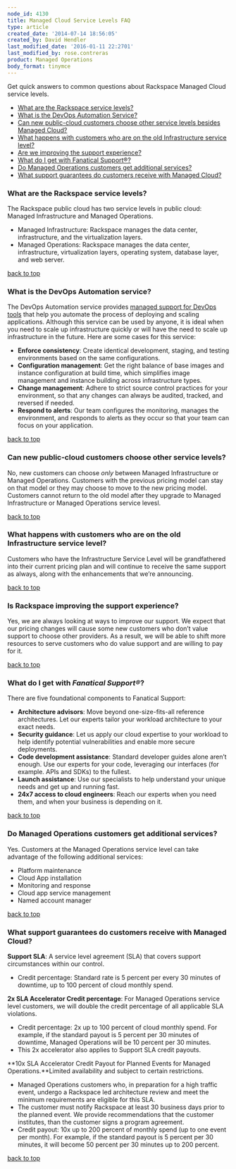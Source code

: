 ```yaml
---
node_id: 4130
title: Managed Cloud Service Levels FAQ
type: article
created_date: '2014-07-14 18:56:05'
created_by: David Hendler
last_modified_date: '2016-01-11 22:2701'
last_modified_by: rose.contreras
product: Managed Operations
body_format: tinymce
---
```


Get quick answers to common questions about Rackspace Managed Cloud
service levels.

-   [What are the Rackspace service levels?](#service_levels)
-   [What is the DevOps Automation Service?](#devops)
-   [Can new public-cloud customers choose other service levels besides
    Managed Cloud?](#choose)
-   [What happens with customers who are on the old Infrastructure
    service level?](#old_infra)
-   [Are we improving the support experience?](#improving)
-   [What do I get with Fanatical Support&reg;?](#pillars)
-   [Do Managed Operations customers get additional
    services?](#add_service)
-   [What support guarantees do customers receive with Managed
    Cloud?](#guarantees)

 

### What are the Rackspace service levels?

The Rackspace public cloud has two service levels in public cloud:
Managed Infrastructure and Managed Operations.

-   Managed Infrastructure: Rackspace manages the data center,
    infrastructure, and the virtualization layers. 
-   Managed Operations: Rackspace manages the data center,
    infrastructure, virtualization layers, operating system, database
    layer, and web server.

[back to top](#top)

 

### What is the DevOps Automation service?

The DevOps Automation service provides [managed support for DevOps
tools](http://www.rackspace.com/devops/automation-service/) that help
you automate the process of deploying and scaling applications. Although
this service can be used by anyone, it is ideal when you need to scale
up infrastructure quickly or will have the need to scale up
infrastructure in the future. Here are some cases for this service:

-   **Enforce consistency**: Create identical development, staging, and
    testing environments based on the same configurations.
-   **Configuration management**: Get the right balance of base images
    and instance configuration at build time, which simplifies image
    management and instance building across infrastructure types.
-   **Change management**: Adhere to strict source control practices for
    your environment, so that any changes can always be audited,
    tracked, and reversed if needed.
-   **Respond to alerts**: Our team configures the monitoring, manages
    the environment, and responds to alerts as they occur so that your
    team can focus on your application.

[back to top](#top)

 

### Can new public-cloud customers choose other service levels?

No, new customers can choose *only* between Managed Infrastructure or
Managed Operations. Customers with the previous pricing model can stay
on that model or they may choose to move to the new pricing model.
Customers cannot return to the old model after they upgrade to Managed
Infrastructure or Managed Operations service levesl.

[back to top](#top)

 

### What happens with customers who are on the old Infrastructure service level?

Customers who have the Infrastructure Service Level will be
grandfathered into their current pricing plan and will continue to
receive the same support as always, along with the enhancements that
we&rsquo;re announcing.

[back to top](#top)

 

### Is Rackspace improving the support experience?

Yes, we are always looking at ways to improve our support. We expect
that our pricing changes will cause some new customers who don&rsquo;t value
support to choose other providers. As a result, we will be able to shift
more resources to serve customers who do value support and are willing
to pay for it.

[back to top](#top)

 

### What do I get with *Fanatical Support&reg;*?

There are five foundational components to Fanatical Support:

-   **Architecture advisors**: Move beyond one-size-fits-all reference
    architectures. Let our experts tailor your workload architecture to
    your exact needs.
-   **Security guidance**: Let us apply our cloud expertise to your
    workload to help identify potential vulnerabilities and enable more
    secure deployments.
-   **Code development assistance**: Standard developer guides alone
    aren&rsquo;t enough. Use our experts for your code, leveraging our
    interfaces (for example. APIs and SDKs) to the fullest.
-   **Launch assistance**: Use our specialists to help understand your
    unique needs and get up and running fast.
-   **24x7 access to cloud engineers**: Reach our experts when you need
    them, and when your business is depending on it.

[back to top](#top)

 

### Do Managed Operations customers get additional services?

Yes. Customers at the Managed Operations service level can take
advantage of the following additional services:

-   Platform maintenance
-   Cloud App installation
-   Monitoring and response
-   Cloud app service management
-   Named account manager

[back to top](#top)

 

### What support guarantees do customers receive with Managed Cloud?

**Support SLA**: A service level agreement (SLA) that covers support
circumstances within our control.

-   Credit percentage: Standard rate is 5 percent per every 30 minutes
    of downtime, up to 100 percent of cloud monthly spend.

 

**2x SLA Accelerator Credit percentage**: For Managed Operations service
level customers, we will double the credit percentage of all applicable
SLA violations.

-   Credit percentage: 2x up to 100 percent of cloud monthly spend. For
    example, if the standard payout is 5 percent per 30 minutes of
    downtime, Managed Operations will be 10 percent per 30 minutes.
-   This 2x accelerator also applies to Support SLA credit payouts.

 

**10x SLA Accelerator Credit Payout for Planned Events for Managed
Operations.**Limited availability and subject to certain restrictions.

-   Managed Operations customers who, in preparation for a high traffic
    event, undergo a Rackspace led architecture review and meet the
    minimum requirements are eligible for this SLA.
-   The customer must notify Rackspace at least 30 business days prior
    to the planned event. We provide recommendations that the customer
    institutes, than the customer signs a program agreement.
-   Credit payout: 10x up to 200 percent of monthly spend (up to one
    event per month). For example, if the standard payout is 5 percent
    per 30 minutes, it will become 50 percent per 30 minutes up to 200
    percent.       

[back to top](#top)

 

